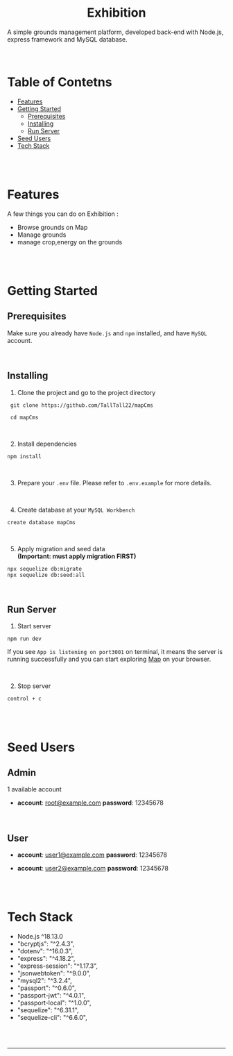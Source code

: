 <h1 align='center'><b>Exhibition</b></h1>
A simple grounds management platform, developed back-end with Node.js, express framework and MySQL database.  

<br>
<br>
<br>

# Table of Contetns
- [Features](#features)
- [Getting Started](#getting-started)
  - [Prerequisites](#prerequisites)
  - [Installing](#installing)
  - [Run Server](#run-server)
- [Seed Users](#seed-users)
- [Tech Stack](#tech-stack)

<br>
<br>

# Features
A few things you can do on Exhibition :
- Browse grounds on Map
- Manage grounds
- manage crop,energy on the grounds 



<br>
<br>

# Getting Started
## **Prerequisites**
Make sure you already have `Node.js` and `npm` installed, and have `MySQL` account.

<br>

## **Installing**
1. Clone the project and go to the project directory
```
 git clone https://github.com/TallTall22/mapCms

 cd mapCms
```

<br/>

2. Install dependencies
```
npm install
```

<br/>

3. Prepare your `.env` file. Please refer to `.env.example` for more details. 

<br/>

4. Create database at your `MySQL Workbench`
```
create database mapCms
```

<br/>

5. Apply migration and seed data  
**(Important: must apply migration FIRST)**
```
npx sequelize db:migrate
npx sequelize db:seed:all
```

<br/>

## **Run Server**

1. Start server
```
npm run dev
```

If you see  `App is listening on port3001`  on terminal, it means the server is running successfully and you can start exploring [Map](http://localhost:3001/) on your browser.

<br>

2. Stop server
```
control + c
```
<br/>
<br/>

# Seed Users

## **Admin**
1 available account

* **account**: root@example.com
  **password**: 12345678

<br/>

## **User**

* **account**: user1@example.com 
  **password**: 12345678

* **account**: user2@example.com
  **password**: 12345678



<br/>
<br/>

# Tech Stack
- Node.js ^18.13.0
- "bcryptjs": "^2.4.3",
- "dotenv": "^16.0.3",
- "express": "^4.18.2",
- "express-session": "^1.17.3",
- "jsonwebtoken": "^9.0.0",
- "mysql2": "^3.2.4",
- "passport": "^0.6.0",
- "passport-jwt": "^4.0.1",
- "passport-local": "^1.0.0",
- "sequelize": "^6.31.1",
- "sequelize-cli": "^6.6.0",

<br>
<br>

---
